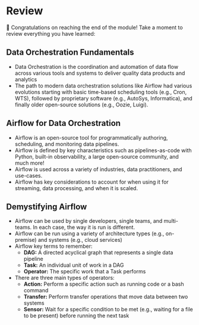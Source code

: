 # Review

🎉 Congratulations on reaching the end of the module! Take a moment to review everything you have learned:

## Data Orchestration Fundamentals

- Data Orchestration is the coordination and automation of data flow across various tools and systems to deliver quality data products and analytics
- The path to modern data orchestration solutions like Airflow had various evolutions starting with basic time-based scheduling tools (e.g., Cron, WTS), followed by proprietary software (e.g., AutoSys, Informatica), and finally older open-source solutions (e.g., Oozie, Luigi).

## Airflow for Data Orchestration

- Airflow is an open-source tool for programmatically authoring, scheduling, and monitoring data pipelines.
- Airflow is defined by key characteristics such as pipelines-as-code with Python, built-in observability, a large open-source community, and much more!
- Airflow is used across a variety of industries, data practitioners, and use-cases.
- Airflow has key considerations to account for when using it for streaming, data processing, and when it is scaled.

## Demystifying Airflow

- Airflow can be used by single developers, single teams, and multi-teams. In each case, the way it is run is different.
- Airflow can be run using a variety of architecture types (e.g., on-premise) and systems (e.g., cloud services)
- Airflow key terms to remember:
  - **DAG:** A directed acyclical graph that represents a single data pipeline
  - **Task:** An individual unit of work in a DAG
  - **Operator:** The specific work that a Task performs
- There are three main types of operators:
  - **Action:** Perform a specific action such as running code or a bash command
  - **Transfer:** Perform transfer operations that move data between two systems
  - **Sensor:** Wait for a specific condition to be met (e.g., waiting for a file to be present) before running the next task
